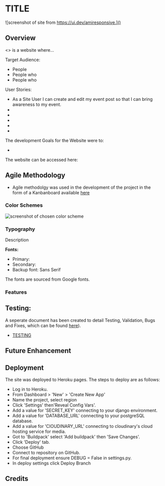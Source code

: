 <!-- Insert Mobile responsiveness picture here -->

# **TITLE**

![screenshot of site from https://ui.dev/amiresponsive.]()


## **Overview**

<>  is a website where...

Target Audience:

- People
- People who 
- People who 

User Stories:

- As a Site User I can create and edit my event post so that I can bring awareness to my event.
-
-
-
-
-




The development Goals for the Website were to:

- 
The website can be accessed here: 

## **Agile Methodology**

- Agile methodolgy was used in the development of the project in the form of a Kanbanboard available [here](https://github.com/users/gitgroch/projects/1/views/1)


### **Color Schemes** 



![screenshot of chosen color scheme]()
### **Typography**

Description

**Fonts:**
- Primary: 
- Secondary: 
- Backup font: Sans Serif

The fonts are sourced from Google fonts.


### **Features**




## **Testing:**



A seperate document has been created to detail Testing, Validation, Bugs and Fixes, which can be found [here](documents/TESTING.md)).

- [TESTING](documents/TESTING.md)

## **Future Enhancement**

## **Deployment** 

The site was deployed to Heroku pages. The steps to deploy are as follows:

- Log in to Heroku.
- From Dashboard > 'New' > 'Create New App'
- Name the project, select region
- Click 'Settings' then'Reveal Config Vars'.
- Add a value for 'SECRET_KEY' connecting to your django environment.
- Add a value for 'DATABASE_URL' connecting to your postgreSQL database.
- Add a value for 'ClOUDINARY_URL' connecting to cloudinary's cloud hosting service for media.
- Got to 'Buildpack'  select 'Add buildpack' then 'Save Changes'.
- Click 'Deploy' tab.
- Choose GitHub
- Connect to repository on GitHub.
- For final deployment ensure DEBUG = False in settings.py.
- In deploy settings click Deploy Branch
## **Credits**
